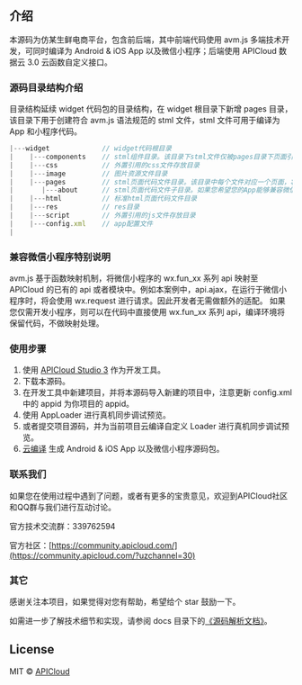 ## 介绍

本源码为仿某生鲜电商平台，包含前后端，其中前端代码使用 avm.js 多端技术开发，可同时编译为 Android & iOS App 以及微信小程序；后端使用 APICloud 数据云 3.0 云函数自定义接口。

### 源码目录结构介绍

目录结构延续 widget 代码包的目录结构，在 widget 根目录下新增 pages 目录，该目录下用于创建符合 avm.js 语法规范的 stml 文件，stml 文件可用于编译为 App 和小程序代码。

```js
|---widget             // widget代码根目录
|    |---components    // stml组件目录。该目录下stml文件仅被pages目录下页面引用，不单独编译
|    |---css		   // 外置引用的css文件存放目录
|    |---image         // 图片资源文件目录
|    |---pages         // stml页面代码文件目录。该目录中每个文件对应一个页面，将被编译为js或者小程序的3个代码片段
|       |---about      // stml页面代码文件子目录。如果您希望您的App能够兼容微信小程序，需按照微信小程序目录结构，新增一层子目录，并将stml文件置于该目录下
|    |---html          // 标准html页面代码文件目录
|    |---res           // res目录
|    |---script        // 外置引用的js文件存放目录
|    |---config.xml    // app配置文件
|
```

### 兼容微信小程序特别说明

avm.js 基于函数映射机制，将微信小程序的 wx.fun_xx 系列 api 映射至 APICloud 的已有的 api 或者模块中。例如本案例中，api.ajax，在运行于微信小程序时，将会使用 wx.request 进行请求。因此开发者无需做额外的适配。
如果您仅需开发小程序，则可以在代码中直接使用 wx.fun_xx 系列 api，编译环境将保留代码，不做映射处理。

### 使用步骤

1. 使用 [APICloud Studio 3](https://www.apicloud.com/studio3?uzchannel=30) 作为开发工具。
2. 下载本源码。
3. 在开发工具中新建项目，并将本源码导入新建的项目中，注意更新 config.xml 中的 appid 为你项目的 appid。
4. 使用 AppLoader 进行真机同步调试预览。
5. 或者提交项目源码，并为当前项目云编译自定义 Loader 进行真机同步调试预览。
6. [云编译](https://www.apicloud.com/appoverview?uzchannel=30) 生成 Android & iOS App 以及微信小程序源码包。

### 联系我们

如果您在使用过程中遇到了问题，或者有更多的宝贵意见，欢迎到APICloud社区和QQ群与我们进行互动讨论。

官方技术交流群：339762594

官方社区：[https://community.apicloud.com/](https://community.apicloud.com/?uzchannel=30)

### 其它

感谢关注本项目，如果觉得对您有帮助，希望给个 star 鼓励一下。

如需进一步了解技术细节和实现，请参阅 docs 目录下的[《源码解析文档》](./docs/README.md)。

## License

MIT © [APICloud](https://www.apicloud.com/?uzchannel=30)